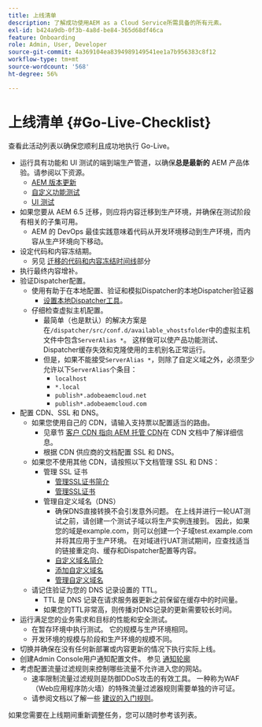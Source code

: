 ```yaml
---
title: 上线清单
description: 了解成功使用AEM as a Cloud Service所需具备的所有元素。
exl-id: b424a9db-0f3b-4a8d-be84-365d68df46ca
feature: Onboarding
role: Admin, User, Developer
source-git-commit: 4a369104ea8394989149541ee1a7b956383c8f12
workflow-type: tm+mt
source-wordcount: '568'
ht-degree: 56%

---
```


# 上线清单 {#Go-Live-Checklist}

查看此活动列表以确保您顺利且成功地执行 Go-Live。

* 运行具有功能和 UI 测试的端到端生产管道，以确保&#x200B;**总是最新的** AEM 产品体验。请参阅以下资源。
   * [AEM 版本更新](/help/implementing/deploying/aem-version-updates.md)
   * [自定义功能测试](/help/implementing/cloud-manager/functional-testing.md#custom-functional-testing)
   * [UI 测试](/help/implementing/cloud-manager/ui-testing.md)
* 如果您要从 AEM 6.5 迁移，则应将内容迁移到生产环境，并确保在测试阶段有相关的子集可用。
   * AEM 的 DevOps 最佳实践意味着代码从开发环境移动到生产环境，而内容从生产环境向下移动。
* 设定代码和内容冻结期。
   * 另见 [迁移的代码和内容冻结时间线](#code-content-freeze)部分
* 执行最终内容增补。
* 验证Dispatcher配置。
   * 使用有助于在本地配置、验证和模拟Dispatcher的本地Dispatcher验证器
      * [设置本地Dispatcher工具](https://experienceleague.adobe.com/en/docs/experience-manager-learn/cloud-service/local-development-environment-set-up/dispatcher-tools#prerequisites)。
   * 仔细检查虚拟主机配置。
      * 最简单（也是默认）的解决方案是在`/dispatcher/src/conf.d/available_vhostsfolder`中的虚拟主机文件中包含`ServerAlias *`。 这样做可以使产品功能测试、Dispatcher缓存失效和克隆使用的主机别名正常运行。
      * 但是，如果不能接受`ServerAlias *`，则除了自定义域之外，必须至少允许以下`ServerAlias`个条目：
         * `localhost`
         * `*.local`
         * `publish*.adobeaemcloud.net`
         * `publish*.adobeaemcloud.com`
* 配置 CDN、SSL 和 DNS。
   * 如果您使用自己的 CDN，请输入支持票以配置适当的路由。
      * 见章节 [客户 CDN 指向 AEM 托管 CDN](/help/implementing/dispatcher/cdn.md#point-to-point-cdn)在 CDN 文档中了解详细信息。
      * 根据 CDN 供应商的文档配置 SSL 和 DNS。
   * 如果您不使用其他 CDN，请按照以下文档管理 SSL 和 DNS：
      * 管理 SSL 证书
         * [管理SSL证书简介](/help/implementing/cloud-manager/managing-ssl-certifications/introduction.md)
         * [管理SSL证书](/help/implementing/cloud-manager/managing-ssl-certifications/managing-certificates.md)
      * 管理自定义域名（DNS）
         * 确保DNS直接转换不会引发意外问题。 在上线并进行一轮UAT测试之前，请创建一个测试子域以将生产实例连接到。 因此，如果您的域是example.com，则可以创建一个子域test.example.com并将其应用于生产环境。 在对域进行UAT测试期间，应查找适当的链接重定向、缓存和Dispatcher配置等内容。
         * [自定义域名简介](/help/implementing/cloud-manager/custom-domain-names/introduction.md)
         * [添加自定义域名](/help/implementing/cloud-manager/custom-domain-names/add-custom-domain-name.md)
         * [管理自定义域名](/help/implementing/cloud-manager/custom-domain-names/managing-custom-domain-names.md)
   * 请记住验证为您的 DNS 记录设置的 TTL。
      * TTL 是 DNS 记录在请求服务器更新之前保留在缓存中的时间量。
      * 如果您的TTL非常高，则传播对DNS记录的更新需要较长时间。
* 运行满足您的业务需求和目标的性能和安全测试。
   * 在暂存环境中执行测试。  它的规模与生产环境相同。
   * 开发环境的规模与阶段和生产环境的规模不同。
* 切换并确保在没有任何新部署或内容更新的情况下执行实际上线。
* 创建Admin Console用户通知配置文件。 参见 [通知轮廓](/help/journey-onboarding/notification-profiles.md)
* 考虑配置流量过滤规则来控制哪些流量不允许进入您的网站。
   * 速率限制流量过滤规则是防御DDoS攻击的有效工具。 一种称为WAF （Web应用程序防火墙）的特殊流量过滤器规则需要单独的许可证。
   * 请参阅文档以了解一些 [建议的入门规则](/help/security/traffic-filter-rules-including-waf.md#recommended-starter-rules)。

如果您需要在上线期间重新调整任务，您可以随时参考该列表。
